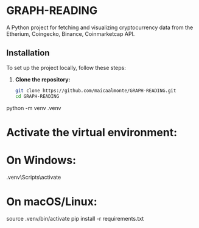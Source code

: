 # GRAPH-READING

A Python project for fetching and visualizing cryptocurrency data from the Etherium, Coingecko, Binance, Coinmarketcap API.

## Installation

To set up the project locally, follow these steps:

1. **Clone the repository:**
   ```bash
   git clone https://github.com/maicaalmonte/GRAPH-READING.git
   cd GRAPH-READING
python -m venv .venv
# Activate the virtual environment:
# On Windows:
.venv\Scripts\activate
# On macOS/Linux:
source .venv/bin/activate
pip install -r requirements.txt
